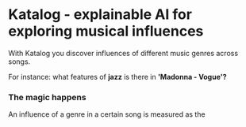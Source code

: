 # Katalog - explainable AI for exploring musical influences
With Katalog you discover influences of different music genres across songs.

For instance:
what features of **jazz** is there in **'Madonna - Vogue'?**

### The magic happens
An influence of a genre in a certain song is measured as the  
